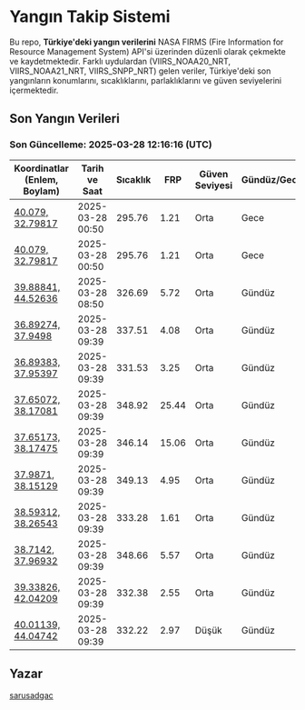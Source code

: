 # Yangın Takip Sistemi

Bu repo, **Türkiye'deki yangın verilerini** NASA FIRMS (Fire Information for Resource Management System) API'si üzerinden düzenli olarak çekmekte ve kaydetmektedir. Farklı uydulardan (VIIRS_NOAA20_NRT, VIIRS_NOAA21_NRT, VIIRS_SNPP_NRT) gelen veriler, Türkiye'deki son yangınların konumlarını, sıcaklıklarını, parlaklıklarını ve güven seviyelerini içermektedir.

## Son Yangın Verileri
### Son Güncelleme: 2025-03-28 12:16:16 (UTC)

| Koordinatlar (Enlem, Boylam) | Tarih ve Saat | Sıcaklık | FRP | Güven Seviyesi | Gündüz/Gece |
|-----------------------------|----------------|----------|-----|----------------|-------------|
| [40.079, 32.79817](https://www.google.com/maps?q=40.079,32.79817) | 2025-03-28 00:50 | 295.76 | 1.21 | Orta | Gece |
| [40.079, 32.79817](https://www.google.com/maps?q=40.079,32.79817) | 2025-03-28 00:50 | 295.76 | 1.21 | Orta | Gece |
| [39.88841, 44.52636](https://www.google.com/maps?q=39.88841,44.52636) | 2025-03-28 08:50 | 326.69 | 5.72 | Orta | Gündüz |
| [36.89274, 37.9498](https://www.google.com/maps?q=36.89274,37.9498) | 2025-03-28 09:39 | 337.51 | 4.08 | Orta | Gündüz |
| [36.89383, 37.95397](https://www.google.com/maps?q=36.89383,37.95397) | 2025-03-28 09:39 | 331.53 | 3.25 | Orta | Gündüz |
| [37.65072, 38.17081](https://www.google.com/maps?q=37.65072,38.17081) | 2025-03-28 09:39 | 348.92 | 25.44 | Orta | Gündüz |
| [37.65173, 38.17475](https://www.google.com/maps?q=37.65173,38.17475) | 2025-03-28 09:39 | 346.14 | 15.06 | Orta | Gündüz |
| [37.9871, 38.15129](https://www.google.com/maps?q=37.9871,38.15129) | 2025-03-28 09:39 | 349.13 | 4.95 | Orta | Gündüz |
| [38.59312, 38.26543](https://www.google.com/maps?q=38.59312,38.26543) | 2025-03-28 09:39 | 333.28 | 1.61 | Orta | Gündüz |
| [38.7142, 37.96932](https://www.google.com/maps?q=38.7142,37.96932) | 2025-03-28 09:39 | 348.66 | 5.57 | Orta | Gündüz |
| [39.33826, 42.04209](https://www.google.com/maps?q=39.33826,42.04209) | 2025-03-28 09:39 | 332.38 | 2.55 | Orta | Gündüz |
| [40.01139, 44.04742](https://www.google.com/maps?q=40.01139,44.04742) | 2025-03-28 09:39 | 332.22 | 2.97 | Düşük | Gündüz |

## Yazar

[sarusadgac](https://x.com/sarusadgac)
